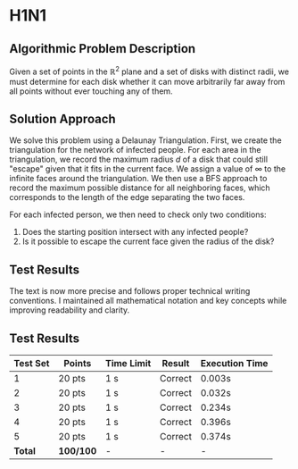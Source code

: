# H1N1

## Algorithmic Problem Description
Given a set of points in the $\mathbb{R}^2$ plane and a set of disks with distinct radii, we must determine for each disk whether it can move arbitrarily far away from all points without ever touching any of them.

## Solution Approach
We solve this problem using a Delaunay Triangulation. First, we create the triangulation for the network of infected people. For each area in the triangulation, we record the maximum radius $d$ of a disk that could still "escape" given that it fits in the current face. We assign a value of $\infty$ to the infinite faces around the triangulation. We then use a BFS approach to record the maximum possible distance for all neighboring faces, which corresponds to the length of the edge separating the two faces. 

For each infected person, we then need to check only two conditions:
1. Does the starting position intersect with any infected people?
2. Is it possible to escape the current face given the radius of the disk?

## Test Results

The text is now more precise and follows proper technical writing conventions. I maintained all mathematical notation and key concepts while improving readability and clarity.

## Test Results

| Test Set | Points | Time Limit | Result | Execution Time |
|-----------|---------|------------|---------|----------------|
| 1 | 20 pts | 1 s | Correct | 0.003s |
| 2 | 20 pts | 1 s | Correct | 0.032s |
| 3 | 20 pts | 1 s | Correct | 0.234s |
| 4 | 20 pts | 1 s | Correct | 0.396s |
| 5 | 20 pts | 1 s | Correct | 0.374s |
| **Total** | **100/100** | - | - | - |